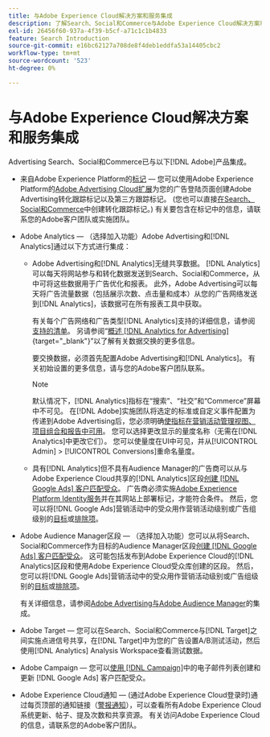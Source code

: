 ```yaml
---
title: 与Adobe Experience Cloud解决方案和服务集成
description: 了解Search、Social和Commerce与Adobe Experience Cloud解决方案和服务的集成。
exl-id: 26456f60-937a-4f39-b5cf-a71c1c1b4833
feature: Search Introduction
source-git-commit: e16bc62127a708de8f4deb1eddfa53a14405cbc2
workflow-type: tm+mt
source-wordcount: '523'
ht-degree: 0%

---
```


# 与Adobe Experience Cloud解决方案和服务集成

Advertising Search、Social和Commerce已与以下[!DNL Adobe]产品集成。

* 来自Adobe Experience Platform的[标记](https://experienceleague.adobe.com/docs/experience-platform/tags/extensions/client/overview.html) — 您可以使用Adobe Experience Platform的[Adobe Advertising Cloud扩展](https://exchange.adobe.com/apps/ec/100155)为您的广告登陆页面创建Adobe Advertising转化跟踪标记以及第三方跟踪标记。 (您也可以直接[在Search、Social和Commerce](/help/search-social-commerce/tools/conversion-tag-generate.md)中创建转化跟踪标记。) 有关要包含在标记中的信息，请联系您的Adobe客户团队或实施团队。

* Adobe Analytics — （选择加入功能）Adobe Advertising和[!DNL Analytics]通过以下方式进行集成：

   * Adobe Advertising和[!DNL Analytics]无缝共享数据。 [!DNL Analytics]可以每天将网站参与和转化数据发送到Search、Social和Commerce，从中可将这些数据用于广告优化和报表。 此外，Adobe Advertising可以每天将广告流量数据（包括展示次数、点击量和成本）从您的广告网络发送到[!DNL Analytics]，该数据可在所有报表工具中获取。

     有关每个广告网络和广告类型[!DNL Analytics]支持的详细信息，请参阅[支持的清单](/help/search-social-commerce/introduction/supported-inventory.md)。 另请参阅“[概述 [!DNL Analytics for Advertising]](https://experienceleague.adobe.com/docs/advertising/integrations/analytics/overview.html){target="_blank"}”以了解有关数据交换的更多信息。

     要交换数据，必须首先配置Adobe Advertising和[!DNL Analytics]。 有关初始设置的更多信息，请与您的Adobe客户团队联系。

     >[!NOTE]
     >
     >默认情况下，[!DNL Analytics]指标在“搜索”、“社交”和“Commerce”屏幕中不可见。 在[!DNL Adobe]实施团队将选定的标准或自定义事件配置为传递到Adobe Advertising后，您必须明确[使指标在营销活动管理视图、项目组合和报告中可用](/help/search-social-commerce/admin/conversion-metrics/conversion-metric-about.md)。 您可以选择更改显示的量度名称（无需在[!DNL Analytics]中更改它们）。 您可以使量度在UI中可见，并从[!UICONTROL Admin] > [!UICONTROL Conversions]重命名量度。

   * 具有[!DNL Analytics]但不具有Audience Manager的广告商可以从与Adobe Experience Cloud共享的[!DNL Analytics]区段[创建 [!DNL Google Ads] 客户匹配受众](/help/search-social-commerce/campaign-management/campaigns/google-audience-from-adobe-audience.md)。 广告商必须实施[Adobe Experience Platform Identity服务](https://experienceleague.adobe.com/docs/id-service/using/home.html)并在其网站上部署标记，才能符合条件。 然后，您可以将[!DNL Google Ads]营销活动中的受众用作营销活动级别或广告组级别的[目标](/help/search-social-commerce/campaign-management/campaigns/audience-targets-manage.md)或[排除项](/help/search-social-commerce/campaign-management/campaigns/audience-exclusions-manage.md)。

* Adobe Audience Manager区段 — （选择加入功能）您可以从将Search、Social和Commerce作为目标的Audience Manager区段[创建 [!DNL Google Ads] 客户匹配受众](/help/search-social-commerce/campaign-management/campaigns/google-audience-from-adobe-audience.md)。 这可能包括发布到Adobe Experience Cloud的[!DNL Analytics]区段和使用Adobe Experience Cloud受众库创建的区段。 然后，您可以将[!DNL Google Ads]营销活动中的受众用作营销活动级别或广告组级别的[目标](/help/search-social-commerce/campaign-management/campaigns/audience-targets-manage.md)或[排除项](/help/search-social-commerce/campaign-management/campaigns/audience-exclusions-manage.md)。

  有关详细信息，请参阅[Adobe Advertising与Adobe Audience Manager](https://experienceleague.adobe.com/docs/advertising/integrations/audience-manager/overview.html)的集成。

* Adobe Target — 您可以在Search、Social和Commerce与[!DNL Target]之间实施点进信号共享，在[!DNL Target]中为您的广告设置A/B测试活动，然后使用[!DNL Analytics] Analysis Workspace查看测试数据。

* Adobe Campaign — 您可以[使用 [!DNL Campaign]](/help/search-social-commerce/campaign-management/campaigns/google-audience-from-campaign-email-list.md)中的电子邮件列表创建和更新 [!DNL Google Ads] 客户匹配受众。

* Adobe Experience Cloud通知 — (通过Adobe Experience Cloud登录时)通过每页顶部的通知链接（[警报通知](/help/search-social-commerce/assets/notifications-panel.png "警报通知")），可以查看所有Adobe Experience Cloud系统更新、帖子、提及次数和共享资源。 有关访问Adobe Experience Cloud的信息，请联系您的Adobe客户团队。
